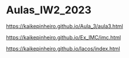 # Aulas_IW2_2023

https://kaikepinheiro.github.io/Aula_3/aula3.html

https://kaikepinheiro.github.io/Ex_IMC/imc.html

https://kaikepinheiro.github.io/lacos/index.html
